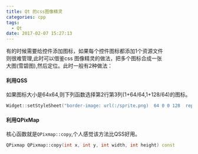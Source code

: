 ```yaml
---
title: Qt 的css图像精灵
categories: cpp
tags:
  - Qt
date: 2017-02-07 15:27:13
---
```

有的时候需要给控件添加图标，如果每个控件图标都添加1个资源文件    
则很难管理,此时可以借鉴css 图像精灵的做法，把多个图标合成一张    
大图(雪碧图),然后定位。此时一般有2种做法：   
#### 利用QSS
如果图标大小是64x64,则下列函数选择第2行第3列(1+64/64,1+128/64)的图标。
```c++
Widget::setStyleSheet("border-image: url(:/sprite.png)  64 0 0 128  repeat repeat;")
```
<!--more-->

#### 利用QPixMap
核心函数就是`QPixmap::copy`,个人感觉该方法比QSS好用。  
```c++
QPixmap QPixmap::copy(int x, int y, int width, int height) const
```